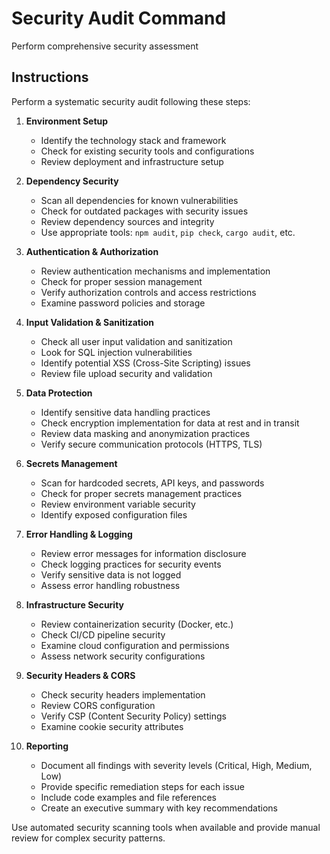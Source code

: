 # Security Audit Command

Perform comprehensive security assessment

## Instructions

Perform a systematic security audit following these steps:

1. **Environment Setup**
   - Identify the technology stack and framework
   - Check for existing security tools and configurations
   - Review deployment and infrastructure setup

2. **Dependency Security**
   - Scan all dependencies for known vulnerabilities
   - Check for outdated packages with security issues
   - Review dependency sources and integrity
   - Use appropriate tools: `npm audit`, `pip check`, `cargo audit`, etc.

3. **Authentication & Authorization**
   - Review authentication mechanisms and implementation
   - Check for proper session management
   - Verify authorization controls and access restrictions
   - Examine password policies and storage

4. **Input Validation & Sanitization**
   - Check all user input validation and sanitization
   - Look for SQL injection vulnerabilities
   - Identify potential XSS (Cross-Site Scripting) issues
   - Review file upload security and validation

5. **Data Protection**
   - Identify sensitive data handling practices
   - Check encryption implementation for data at rest and in transit
   - Review data masking and anonymization practices
   - Verify secure communication protocols (HTTPS, TLS)

6. **Secrets Management**
   - Scan for hardcoded secrets, API keys, and passwords
   - Check for proper secrets management practices
   - Review environment variable security
   - Identify exposed configuration files

7. **Error Handling & Logging**
   - Review error messages for information disclosure
   - Check logging practices for security events
   - Verify sensitive data is not logged
   - Assess error handling robustness

8. **Infrastructure Security**
   - Review containerization security (Docker, etc.)
   - Check CI/CD pipeline security
   - Examine cloud configuration and permissions
   - Assess network security configurations

9. **Security Headers & CORS**
   - Check security headers implementation
   - Review CORS configuration
   - Verify CSP (Content Security Policy) settings
   - Examine cookie security attributes

10. **Reporting**
    - Document all findings with severity levels (Critical, High, Medium, Low)
    - Provide specific remediation steps for each issue
    - Include code examples and file references
    - Create an executive summary with key recommendations

Use automated security scanning tools when available and provide manual review for complex security patterns.
